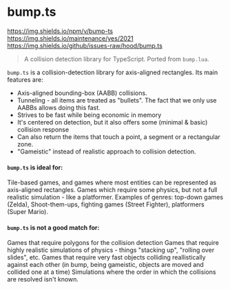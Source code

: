 # bump.ts
https://img.shields.io/npm/v/bump-ts
https://img.shields.io/maintenance/yes/2021
https://img.shields.io/github/issues-raw/hood/bump.ts


> A collision detection library for TypeScript. Ported from `bump.lua`.

`bump.ts` is a collision-detection library for axis-aligned rectangles. Its main features are:

* Axis-aligned bounding-box (AABB) collisions.
* Tunneling - all items are treated as "bullets". The fact that we only use AABBs allows doing this fast.
* Strives to be fast while being economic in memory
* It's centered on detection, but it also offers some (minimal & basic) collision response
* Can also return the items that touch a point, a segment or a rectangular zone.
* "Gameistic" instead of realistic approach to collision detection.

#### `bump.ts` is ideal for:

Tile-based games, and games where most entities can be represented as axis-aligned rectangles.
Games which require some physics, but not a full realistic simulation - like a platformer.
Examples of genres: top-down games (Zelda), Shoot-them-ups, fighting games (Street Fighter), platformers (Super Mario).

#### `bump.ts` is not a good match for:

Games that require polygons for the collision detection
Games that require highly realistic simulations of physics - things "stacking up", "rolling over slides", etc.
Games that require very fast objects colliding reallistically against each other (in bump, being gameistic, objects are moved and collided one at a time)
Simulations where the order in which the collisions are resolved isn't known.
